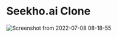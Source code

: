 # Seekho.ai Clone

![Screenshot from 2022-07-08 08-18-55](https://user-images.githubusercontent.com/76878634/177907251-b773fda1-d273-4da1-84b0-c396ebf9c3ed.png)
